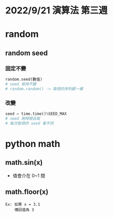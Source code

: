 # 2022/9/21 演算法 第三週
# random
## random seed
### 固定不變
```py
random.seed(數值)
# seed 保持不變
# random.random() -> 取得的序列都一樣
```
### 改變
```py
seed = time.time()%SEED_MAX
# seed 用時間去取
# 每次取得的 seed 會不同
```

# python math
## math.sin(x)
* 值會介在 0~1 間
## math.floor(x)
    Ex: 如果 x = 3.1
        傳回值為 3